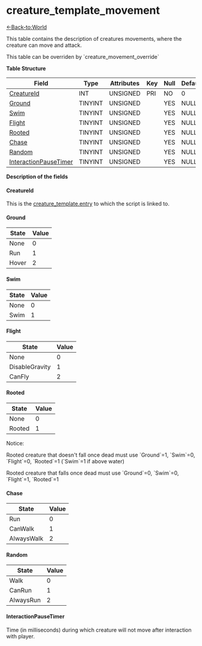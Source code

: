 # creature_template_movement

[<-Back-to:World](database-world.md)

This table contains the description of creatures movements, where the creature can move and attack.

This table can be overriden by \`creature_movement_override\`

**Table Structure**

| Field                      | Type    | Attributes | Key | Null | Default | Extra | Comment |
| -------------------------- | ------- | ---------- | --- | ---- | ------- | ----- | ------- |
| [CreatureId][1]            | INT     | UNSIGNED   | PRI | NO   | 0       |       |         |
| [Ground][2]                | TINYINT | UNSIGNED   |     | YES  | NULL    |       |         |
| [Swim][3]                  | TINYINT | UNSIGNED   |     | YES  | NULL    |       |         |
| [Flight][4]                | TINYINT | UNSIGNED   |     | YES  | NULL    |       |         |
| [Rooted][5]                | TINYINT | UNSIGNED   |     | YES  | NULL    |       |         |
| [Chase][6]                 | TINYINT | UNSIGNED   |     | YES  | NULL    |       |         |
| [Random][7]                | TINYINT | UNSIGNED   |     | YES  | NULL    |       |         |
| [InteractionPauseTimer][8] | TINYINT | UNSIGNED   |     | YES  | NULL    |       |         |

[1]: #creatureid
[2]: #ground
[3]: #swim
[4]: #flight
[5]: #rooted
[6]: #chase
[7]: #random
[8]: #interactionpausetimer

**Description of the fields**

#### CreatureId

This is the [creature\_template.entry](http://www.azerothcore.org/wiki/creature_template#creature_template-entry) to which the script is linked to.

#### Ground

| State | Value |
| ----- | ----- |
| None  | 0     |
| Run   | 1     |
| Hover | 2     |

#### Swim

| State | Value |
| ----- | ----- |
| None  | 0     |
| Swim  | 1     |

#### Flight

| State          | Value |
| -------------- | ----- |
| None           | 0     |
| DisableGravity | 1     |
| CanFly         | 2     |

#### Rooted

| State  | Value |
| ------ | ----- |
| None   | 0     |
| Rooted | 1     |

Notice:

Rooted creature that doesn't fall once dead must use \`Ground\`=1, \`Swim\`=0, \`Flight\`=0, \`Rooted\`=1 (\`Swim\`=1 if above water)

Rooted creature that falls once dead must use \`Ground\`=0, \`Swim\`=0, \`Flight\`=1, \`Rooted\`=1

#### Chase

| State      | Value |
| ---------- | ----- |
| Run        | 0     |
| CanWalk    | 1     |
| AlwaysWalk | 2     |

#### Random

| State     | Value |
| --------- | ----- |
| Walk      | 0     |
| CanRun    | 1     |
| AlwaysRun | 2     |

#### InteractionPauseTimer

Time (in milliseconds) during which creature will not move after interaction with player.
